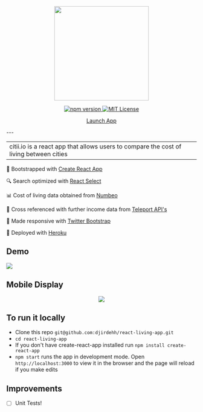 <div align="center">
<img src="https://github.com/djirdehh/react-living-app/blob/master/src/citii_logo.png" width="250"/>

<p>
<a href="https://www.npmjs.com/package/npm">
  <img alt="npm version" src="https://img.shields.io/npm/v/npm.svg?colorB=32cd32" />
</a>

<a href="https://opensource.org/licenses/MIT">
  <img alt="MIT License" src="https://img.shields.io/github/license/mashape/apistatus.svg" />
</a>
</p>

<p><a href="http://www.citii.io" class="btn btn-primary btn-md">Launch App</a></p>
</div>
---
<table>
<tr>
<td>
citii.io is a react app that allows users to compare the cost of living between cities
</td>
</tr>
</table>

🔩 Bootstrapped with [Create React App](https://github.com/facebookincubator/create-react-app)

🔍 Search optimized with [React Select](https://github.com/JedWatson/react-select)

📊 Cost of living data obtained from [Numbeo](https://www.numbeo.com/cost-of-living/)

🎈 Cross referenced with further income data from [Teleport API's](https://developers.teleport.org/api/)

📱 Made responsive with [Twitter Bootstrap](http://getbootstrap.com/)

🎉 Deployed with [Heroku](https://blog.heroku.com/deploying-react-with-zero-configuration)

## Demo
<img src="https://github.com/djirdehh/react-living-app/blob/master/src/citii-movie.gif" />

## Mobile Display
<div align="center">
  <img src="https://cloud.githubusercontent.com/assets/12476938/22233667/d440002a-e1bf-11e6-903b-21fedb84c1c3.png"/>
</div>

## To run it locally
* Clone this repo `git@github.com:djirdehh/react-living-app.git`
* `cd react-living-app`
* If you don't have create-react-app installed run `npm install create-react-app`
* `npm start` runs the app in development mode. Open `http://localhost:3000` to view it in the browser and the page will reload if you make edits

## Improvements
- [ ] Unit Tests!
